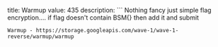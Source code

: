 title: Warmup
value: 435
description: ```
Nothing fancy just simple flag encryption....
if flag doesn't contain BSM{} then add it and submit
```
Warmup - https://storage.googleapis.com/wave-1/wave-1-reverse/warmup/warmup